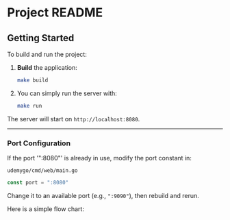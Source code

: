 # Project README

## Getting Started

To build and run the project:

1. **Build** the application:
   ```bash
   make build
   ```

2. You can simply run the server with:
   ```bash
   make run
   ```

The server will start on `http://localhost:8080`.

---

### Port Configuration
If the port '":8080"' is already in use, modify the port constant in:  

`udemygo/cmd/web/main.go`

```go
const port = ":8080"
```
Change it to an available port (e.g., `":9090"`), then rebuild and rerun.

Here is a simple flow chart:

